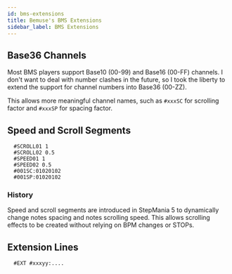 ```yaml
---
id: bms-extensions
title: Bemuse's BMS Extensions
sidebar_label: BMS Extensions
---
```


## Base36 Channels

Most BMS players support Base10 (00-99) and Base16 (00-FF) channels.
I don't want to deal with number clashes in the future,
so I took the liberty to extend the support for channel numbers into Base36 (00-ZZ).

This allows more meaningful channel names,
such as ``#xxxSC`` for scrolling factor and ``#xxxSP`` for spacing factor.


## Speed and Scroll Segments

```
  #SCROLL01 1
  #SCROLL02 0.5
  #SPEED01 1
  #SPEED02 0.5
  #001SC:01020102
  #001SP:01020102
```

### History

Speed and scroll segments are introduced in StepMania 5
to dynamically change notes spacing and notes scrolling speed.
This allows scrolling effects to be created without relying on BPM changes
or STOPs.


## Extension Lines

```
  #EXT #xxxyy:....
```

